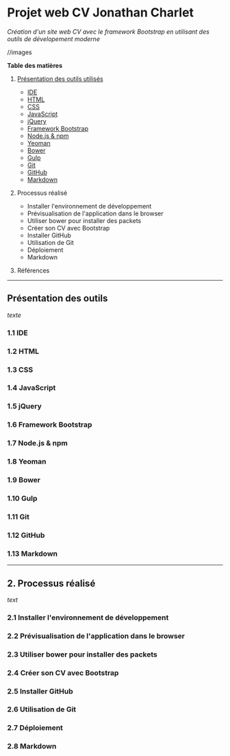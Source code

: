 # Projet web CV Jonathan Charlet

_Création d'un site web CV avec le framework Bootstrap en utilisant des outils de dévelopement moderne_

//images

**Table des matières**

1.  [Présentation des outils utilisés](##-Présentation-des-outils)
    - [IDE](###-1.1-IDE)
 	- [HTML](###-1.2-HTML)
	- [CSS](###-1.3-CSS)
	- [JavaScript](###-1.4-JavaScript)
	- [jQuery](###-1.5-jQuery)
	- [Framework Bootstrap](###-1.6-Framework-Bootstrap)
	- [Node.js & npm](###-1.7-Node.js-&-npm)
	- [Yeoman](###-1.8-Yeoman)
	- [Bower](###-1.9-Bower)
	- [Gulp](###-1.10-Gulp)
	- [Git](###-1.11-Git)
	- [GitHub](###-1.12-GitHub)
	- [Markdown](###-1.13-Markdown)
	
2. Processus réalisé
    - Installer l'environnement de développement
    - Prévisualisation de l'application dans le browser
    - Utiliser bower pour installer des packets
    - Créer son CV avec Bootstrap
    - Installer GitHub
    - Utilisation de Git
    - Déploiement 
    - Markdown

3. Références

***

## Présentation des outils
_texte_
### 1.1 IDE
### 1.2 HTML
### 1.3 CSS
### 1.4 JavaScript
### 1.5 jQuery
### 1.6 Framework Bootstrap
### 1.7 Node.js & npm
### 1.8 Yeoman
### 1.9 Bower
### 1.10 Gulp
### 1.11 Git
### 1.12 GitHub
### 1.13 Markdown

***

## 2. Processus réalisé
_text_
### 2.1 Installer l'environnement de développement
### 2.2 Prévisualisation de l'application dans le browser
### 2.3 Utiliser bower pour installer des packets
### 2.4 Créer son CV avec Bootstrap
### 2.5 Installer GitHub
### 2.6 Utilisation de Git
### 2.7 Déploiement 
### 2.8 Markdown

